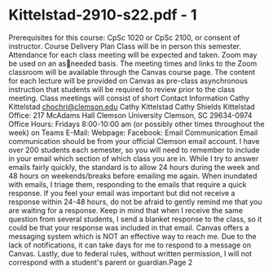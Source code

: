 # Kittelstad-2910-s22.pdf - 1

Prerequisites for this course: CpSc 1020 or CpSc 2100, or consent of
instructor.
Course Delivery Plan
Class will be in person this semester. Attendance for each class
meeting will be expected and taken. Zoom may be used on an asneeded basis. The meeting times and links to the Zoom classroom
will be available through the Canvas course page.
The content for each lecture will be provided on Canvas as pre-class
asynchronous instruction that students will be required to review
prior to the class meeting. Class meetings will consist of short
Contact Information
Cathy Kittelstad
chochri@clemson.edu
Cathy Kittelstad
Cathy Shields
Kittelstad
Office: 217 McAdams Hall
Clemson University
Clemson, SC
29634-0974
Office
Hours:
Fridays 8:00-10:00
am
(or possibly other
times throughout the
week) on Teams
E-Mail:
Webpage:
Facebook:
Email Communication
Email communication should be from
your official Clemson email account. I
have over 200 students each semester, so
you will need to remember to include in
your email which section of which class
you are in. While I try to answer emails
fairly quickly, the standard is to allow 24
hours during the week and 48 hours on
weekends/breaks before emailing me
again. When inundated with emails, I
triage them, responding to the emails that
require a quick response. If you feel your
email was important but did not receive a
response within 24-48 hours, do not be
afraid to gently remind me that you are
waiting for a response. Keep in mind that
when I receive the same question from
several students, I send a blanket
response to the class, so it could be that
your response was included in that email.
Canvas offers a messaging system
which is NOT an effective way to reach
me. Due to the lack of notifications, it
can take days for me to respond to a
message on Canvas. Lastly, due to
federal rules, without written permission,
I will not correspond with a student's
parent or guardian.Page 2